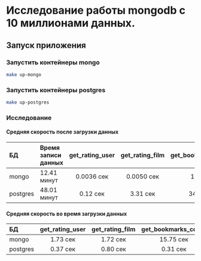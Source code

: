 # Исследование работы mongodb с 10 миллионами данных.

## Запуск приложения

### Запустить контейнеры mongo

```bash
make up-mongo
```
### Запустить контейнеры postgres
```bash
make up-postgres
```

### Исследование

#### Средняя скорость после загрузки данных

| БД       | Время записи данных | get_rating_user | get_rating_film | get_bookmarks_count | get_avg_rating |
|:---------|:--------------------|:---------------:|:---------------:|:-------------------:|:---------------|
| mongo    | 12.41 минут         |   0.0036 cек    |  0.0050   cек   |     1.46    cек     | 0.0036    cек  |
| postgres | 48.01 минут         |    0.12 cек     |   3.31    cек   |    34.71    cек     | 0.46      cек  |

#### Средняя скорость во время загрузки данных

| БД       | get_rating_user | get_rating_film | get_bookmarks_count | get_avg_rating |
|:---------|:---------------:|:---------------:|:-------------------:|:---------------|
| mongo    |    1.73 cек     |   1.72   cек    |    15.75    cек     | 11.39    cек   |
| postgres |    0.37 cек     |   0.80   cек    |     0.31    cек     | 0.38     cек   |

